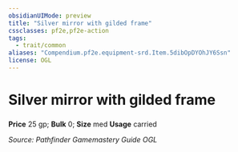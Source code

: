 ```yaml
---
obsidianUIMode: preview
title: "Silver mirror with gilded frame"
cssclasses: pf2e,pf2e-action
tags:
  - trait/common
aliases: "Compendium.pf2e.equipment-srd.Item.5dibOpDYOhJY6Ssn"
license: OGL
---
```

# Silver mirror with gilded frame

### 


**Price** 25 gp; 
**Bulk** 0; **Size** med
**Usage** carried



*Source: Pathfinder Gamemastery Guide*
*OGL*